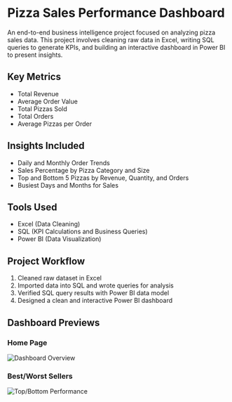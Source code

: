 # Pizza Sales Performance Dashboard

An end-to-end business intelligence project focused on analyzing pizza sales data. This project involves cleaning raw data in Excel, writing SQL queries to generate KPIs, and building an interactive dashboard in Power BI to present insights.

## Key Metrics
- Total Revenue
- Average Order Value
- Total Pizzas Sold
- Total Orders
- Average Pizzas per Order

## Insights Included
- Daily and Monthly Order Trends
- Sales Percentage by Pizza Category and Size
- Top and Bottom 5 Pizzas by Revenue, Quantity, and Orders
- Busiest Days and Months for Sales

## Tools Used
- Excel (Data Cleaning)
- SQL (KPI Calculations and Business Queries)
- Power BI (Data Visualization)

## Project Workflow
1. Cleaned raw dataset in Excel
2. Imported data into SQL and wrote queries for analysis
3. Verified SQL query results with Power BI data model
4. Designed a clean and interactive Power BI dashboard

## Dashboard Previews

### Home Page
![Dashboard Overview](screenshots/dashboard_preview.png)

### Best/Worst Sellers
![Top/Bottom Performance](screenshots/dashboard_preview2.png)
